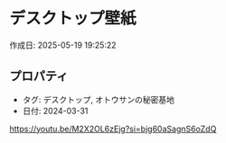 # デスクトップ壁紙

作成日: 2025-05-19 19:25:22

## プロパティ

- タグ: デスクトップ, オトウサンの秘密基地
- 日付: 2024-03-31

https://youtu.be/M2X2OL6zEjg?si=bjg60aSagnS6oZdQ
